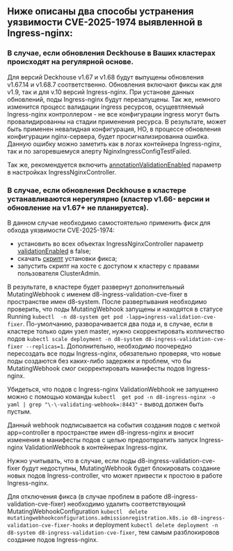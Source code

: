 ## Ниже описаны два способы устранения уязвимости CVE-2025-1974 выявленной в Ingress-nginx:

### В случае, если обновления Deckhouse в Ваших кластерах происходят на регулярной основе.

Для версий Deckhouse v1.67 и v1.68 будут выпущены обновления v1.67.14 и v1.68.7 соответственно. Обновления включают фиксы как для v1.9, так и для v.10 версий Ingress-nginx.
При установе данных обновлений, поды Ingress-nginx будут перезапущены. 
Так же, немного изменится процесс валидации ingress ресурсов, осущевтляемый Ingress-nginx контроллером - не все конфигурации ingress могут быть провалидированны на стадии применения ресурса.
В результате, может быть применен невалидная конфигурация, НО, в процессе обновления конфигурации nginx-сервера, будет просигнализированна ошибка. Данную ошибку можно заметить как в логах контейнера Ingress-nginx,
так и по загоревшемуся алерту NginxIngressConfigTestFailed.

Так же, рекомендуется включить [annotationValidationEnabled](https://deckhouse.io/products/kubernetes-platform/documentation/v1/modules/ingress-nginx/cr.html#ingressnginxcontroller-v1-spec-annotationvalidationenabled) параметр в настройках IngressNginxController.

### В случае, если обновления Deckhouse в кластере устанавливаются нерегулярно (кластер v1.66- версии и обновление на v1.67+ не планируется).

В данном случае необходимо самостоятельно применить фиск для обхода уязвимости CVE-2025-1974:

* установить во всех объектах IngressNginxController параметр [validationEnabled](https://deckhouse.io/products/kubernetes-platform/documentation/v1/modules/ingress-nginx/cr.html#ingressnginxcontroller-v1-spec-validationenabled) в false;
* скачать [скрипт](https://fox.flant.com/deckhouse/ingress-nginx-validations-cve-fixer/-/blob/fixer/ingress-nginx-validations-cve-fixer.sh?ref_type=heads) установки фикса;
* запустить скрипт на хосте с доступом к кластеру с правами пользователя ClusterAdmin.

В результате, в кластере будет развернут дополнительный MutatingWebhook с именем d8-ingress-validation-cve-fixer в пространстве имен d8-system. 
После развертывания необходимо проверить, что поды MutatingWebhook запущены и находятся в статусе Running `kubectl  -n d8-system get pod -lapp=ingress-validation-cve-fixer`.
По-умолчанию, разворачивается два пода и, в случае, если в кластере только один узел master, нужно скорректировать колличество подов `kubectl scale deployment -n d8-system d8-ingress-validation-cve-fixer --replicas=1`.
Дополнительно, необходимо поочередно пересоздать все поды Ingress-nginx, обязательно проверяя, что новые поды создаются без каких-либо задержек и проблем, что бы MutatingWebhook смог скорректировать манифесты подов Ingress-nginx.

Убидеться, что подов с Ingress-nginx ValidationWebhook не запущенно можно с помощью команды `kubectl  get pod -n d8-ingress-nginx -o yaml | grep "\-\-validating-webhook=:8443"` - вывод должен быть пустым.

Данный webhook подписывается на события создания подов с меткой app=controller в пространствe имен d8-ingress-nginx и
вносит изменения в манифесты подов с целью предоотвратить запуск Ingress-nginx ValidationWebhook в контейнерах Ingress-nginx.

Нужно учитывать, что в случае, если поды d8-ingress-validation-cve-fixer будут недоступны, MutatingWebhook будет блокировать создание новых подов Ingress-controller, что может привести к простою в работе Ingress-nginx.

Для отключения фикса (в случае проблем в работе d8-ingress-validation-cve-fixer) необходимо удалить соответствующий MutatingWebhookConfiguration `kubectl  delete mutatingwebhookconfigurations.admissionregistration.k8s.io d8-ingress-validation-cve-fixer-hooks` и
deployment `kubectl delete deployment -n d8-system d8-ingress-validation-cve-fixer`, тем самым разблокировов создание подов Ingress-nginx.

